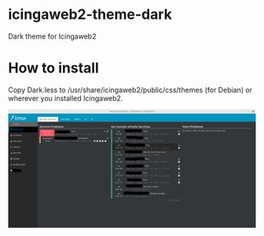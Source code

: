 # icingaweb2-theme-dark
Dark theme for Icingaweb2

# How to install

Copy Dark.less to /usr/share/icingaweb2/public/css/themes (for Debian) or wherever you installed Icingaweb2.

![Dark theme](https://raw.githubusercontent.com/GumbalMumbal/icingaweb2-theme-dark/master/icingaweb2-dark.png "Dark theme for icingaweb2")

